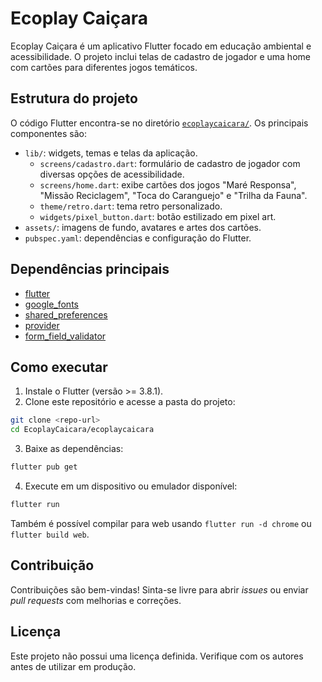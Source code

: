 # Ecoplay Caiçara

Ecoplay Caiçara é um aplicativo Flutter focado em educação ambiental e acessibilidade. O projeto inclui telas de cadastro de jogador e uma home com cartões para diferentes jogos temáticos.

## Estrutura do projeto

O código Flutter encontra-se no diretório [`ecoplaycaicara/`](./ecoplaycaicara). Os principais componentes são:

- `lib/`: widgets, temas e telas da aplicação.
  - `screens/cadastro.dart`: formulário de cadastro de jogador com diversas opções de acessibilidade.
  - `screens/home.dart`: exibe cartões dos jogos "Maré Responsa", "Missão Reciclagem", "Toca do Caranguejo" e "Trilha da Fauna".
  - `theme/retro.dart`: tema retro personalizado.
  - `widgets/pixel_button.dart`: botão estilizado em pixel art.
- `assets/`: imagens de fundo, avatares e artes dos cartões.
- `pubspec.yaml`: dependências e configuração do Flutter.

## Dependências principais

- [flutter](https://flutter.dev)
- [google_fonts](https://pub.dev/packages/google_fonts)
- [shared_preferences](https://pub.dev/packages/shared_preferences)
- [provider](https://pub.dev/packages/provider)
- [form_field_validator](https://pub.dev/packages/form_field_validator)

## Como executar

1. Instale o Flutter (versão >= 3.8.1).
2. Clone este repositório e acesse a pasta do projeto:

```bash
git clone <repo-url>
cd EcoplayCaicara/ecoplaycaicara
```

3. Baixe as dependências:

```bash
flutter pub get
```

4. Execute em um dispositivo ou emulador disponível:

```bash
flutter run
```

Também é possível compilar para web usando `flutter run -d chrome` ou `flutter build web`.

## Contribuição

Contribuições são bem-vindas! Sinta-se livre para abrir _issues_ ou enviar _pull requests_ com melhorias e correções.

## Licença

Este projeto não possui uma licença definida. Verifique com os autores antes de utilizar em produção.

